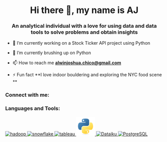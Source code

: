 <h1 align="center">Hi there 👋, my name is AJ</h1>
<h3 align="center">An analytical individual with a love for using data and data tools to solve problems and obtain insights</h3>


- 🔭 I’m currently working on a Stock Ticker API project using Python

- 🌱 I’m currently brushing up on Python 

- 📫 How to reach me **alwinjoshua.chico@gmail.com**

- ⚡ Fun fact **I love indoor bouldering and exploring the NYC food scene **

<h3 align="left">Connect with me:</h3>
<p align="left">
</p>

<h3 align="left">Languages and Tools:</h3>
<p align="left"> <a href="https://hadoop.apache.org/" target="_blank" rel="noreferrer"> <img src="https://www.vectorlogo.zone/logos/apache_hadoop/apache_hadoop-icon.svg" alt="hadoop" width="60" height="60"/> </a> <a href="https://www.snowflake.com/en/" target="_blank" rel="noreferrer"> <img src="https://www.snowflake.com/wp-content/themes/snowflake/assets/img/brand-guidelines/logo-white-example.svg" alt="snowflake" width="60" height="60"/> </a> <a href="https://www.tableau.com/" target="_blank" rel="noreferrer"> <img src="https://www.svgrepo.com/show/354427/tableau.svg" alt="tableau" width="60" height="60"/> </a> <a href="https://www.python.org" target="_blank" rel="noreferrer"> <img src="https://raw.githubusercontent.com/devicons/devicon/master/icons/python/python-original.svg" alt="python" width="60" height="60"/> </a> <a href="https://www.dataiku.com/" target="_blank" rel="noreferrer"> <img src="https://cdn.downloads.dataiku.com/public/mediakit/logos/Dataiku_logo_WHITE.svg" alt="Dataiku" width="60" height="60"/> </a> <a href="https://www.postgresql.org/" target="_blank" rel="noreferrer"> <img src="https://www.vectorlogo.zone/logos/postgresql/postgresql-ar21.svg" alt="PostgreSQL" width="60" height="60"/> </a> </p>
